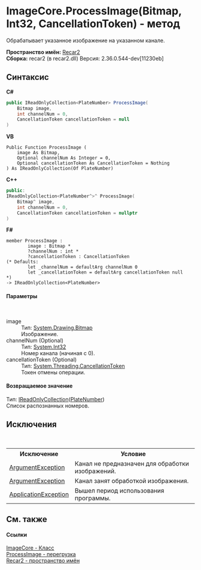 # ImageCore.ProcessImage(Bitmap, Int32, CancellationToken) - метод
 

Обрабатывает указанное изображение на указанном канале.

**Пространство имён:**&nbsp;<a href="0dd0c505-07fc-c3e8-128c-d1a0701f2a29">Recar2</a><br />**Сборка:**&nbsp;recar2 (в recar2.dll) Версия: 2.36.0.544-dev[11230eb]

## Синтаксис

**C#**<br />
``` C#
public IReadOnlyCollection<PlateNumber> ProcessImage(
	Bitmap image,
	int channelNum = 0,
	CancellationToken cancellationToken = null
)
```

**VB**<br />
``` VB
Public Function ProcessImage ( 
	image As Bitmap,
	Optional channelNum As Integer = 0,
	Optional cancellationToken As CancellationToken = Nothing
) As IReadOnlyCollection(Of PlateNumber)
```

**C++**<br />
``` C++
public:
IReadOnlyCollection<PlateNumber^>^ ProcessImage(
	Bitmap^ image, 
	int channelNum = 0, 
	CancellationToken cancellationToken = nullptr
)
```

**F#**<br />
``` F#
member ProcessImage : 
        image : Bitmap * 
        ?channelNum : int * 
        ?cancellationToken : CancellationToken 
(* Defaults:
        let _channelNum = defaultArg channelNum 0
        let _cancellationToken = defaultArg cancellationToken null
*)
-> IReadOnlyCollection<PlateNumber> 

```


#### Параметры
&nbsp;<dl><dt>image</dt><dd>Тип:&nbsp;<a href="http://msdn2.microsoft.com/ru-ru/library/4e7y164x" target="_blank">System.Drawing.Bitmap</a><br />Изображение.</dd><dt>channelNum (Optional)</dt><dd>Тип:&nbsp;<a href="http://msdn2.microsoft.com/ru-ru/library/td2s409d" target="_blank">System.Int32</a><br />Номер канала (начиная с 0).</dd><dt>cancellationToken (Optional)</dt><dd>Тип:&nbsp;<a href="http://msdn2.microsoft.com/ru-ru/library/dd384802" target="_blank">System.Threading.CancellationToken</a><br />Токен отмены операции.</dd></dl>

#### Возвращаемое значение
Тип:&nbsp;<a href="http://msdn2.microsoft.com/ru-ru/library/hh881542" target="_blank">IReadOnlyCollection</a>(<a href="32a9f62f-82c7-f7ca-5f55-1fb694756b18">PlateNumber</a>)<br />Список распознанных номеров.

## Исключения
&nbsp;<table><tr><th>Исключение</th><th>Условие</th></tr><tr><td><a href="http://msdn2.microsoft.com/ru-ru/library/3w1b3114" target="_blank">ArgumentException</a></td><td>Канал не предназначен для обработки изображений.</td></tr><tr><td><a href="http://msdn2.microsoft.com/ru-ru/library/3w1b3114" target="_blank">ArgumentException</a></td><td>Канал занят обработкой изображения.</td></tr><tr><td><a href="http://msdn2.microsoft.com/ru-ru/library/ww58ded5" target="_blank">ApplicationException</a></td><td>Вышел период использования программы.</td></tr></table>

## См. также


#### Ссылки
<a href="0ecd30a3-2420-dbc0-b961-311b9ee08659">ImageCore - Класс</a><br /><a href="d70e782e-b804-f2fb-079c-1b6a4440d271">ProcessImage - перегрузка</a><br /><a href="0dd0c505-07fc-c3e8-128c-d1a0701f2a29">Recar2 - пространство имён</a><br />